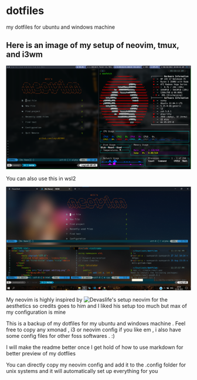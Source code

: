 # dotfiles
my dotfiles for ubuntu and windows machine
## Here is an image of my setup of neovim, tmux, and i3wm 

![nvim, tmux, i3 in action screenshot](./images/firstricenvimi3tmux.png)

You can also use this in wsl2

![nvim, tmux in windows wsl2 screenshot](./images/windows10rice1stSSsame2ndpic.png)


My neovim is highly inspired by ![Devaslife's setup](https://www.github.com/craftzdog/dotfiles-public) neovim for the aesthetics so credits goes to him and I liked his setup too much but max of my configuration is mine 

This is a backup of my dotfiles for my ubuntu and windows machine  . Feel free to copy any xmonad , i3 or neovim config if you like em , i also have some config files for other foss softwares . :)

I will make the readme better once I get hold of how to use  markdown for better preview of my dotflies

You can directly copy my neovim config and add it to the .config folder for unix systems and it will automatically set up everything for you 
